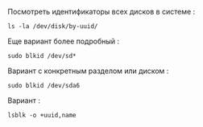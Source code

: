 
Посмотреть идентификаторы всех дисков в системе :

```
ls -la /dev/disk/by-uuid/
```

Еще вариант более подробный  : 

```
sudo blkid /dev/sd*
```

Вариант с конкретным разделом или диском : 

```
sudo blkid /dev/sda6
```

Вариант : 

```
lsblk -o +uuid,name
```

